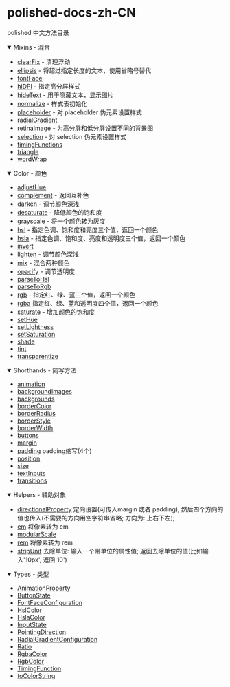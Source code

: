# polished-docs-zh-CN
polished 中文方法目录

<details open>
  <summary>Mixins - 混合</summary>
  <ul>
    <li>
      <a href="http://polished.js.org/docs/#clearfix">clearFix</a>
      <span> - 清理浮动 </span>
    </li>
    <li>
      <a href="http://polished.js.org/docs/#ellipsis">ellipsis</a>
      <span> - 将超过指定长度的文本，使用省略号替代 </span>
    </li>
    <li>
      <a href="http://polished.js.org/docs/#fontface">fontFace</a>
    </li>
    <li>
      <a href="http://polished.js.org/docs/#hidpi">hiDPI</a>
      <span> - 指定高分屏样式 </span>
    </li>
    <li>
      <a href="http://polished.js.org/docs/#hidetext">hideText</a>
      <span> - 用于隐藏文本，显示图片 </span>
    </li>
    <li>
      <a href="http://polished.js.org/docs/#normalize">normalize</a>
      <span> - 样式表初始化 </span>
    </li>
    <li>
      <a href="http://polished.js.org/docs/#placeholder">placeholder</a>
      <span> - 对 placeholder 伪元素设置样式 </span>
    </li>
    <li>
      <a href="http://polished.js.org/docs/#radialgradient">radialGradient</a>
    </li>
    <li>
      <a href="http://polished.js.org/docs/#retinaimage">retinaImage</a>
      <span> - 为高分屏和低分屏设置不同的背景图 </span>
    </li>
    <li>
      <a href="http://polished.js.org/docs/#selection">selection</a>
      <span> - 对 selection 伪元素设置样式 </span>
    </li>
    <li>
      <a href="http://polished.js.org/docs/#timingfunctions">timingFunctions</a>
    </li>
    <li>
      <a href="http://polished.js.org/docs/#triangle">triangle</a>
    </li>
    <li>
      <a href="http://polished.js.org/docs/#wordwrap">wordWrap</a>
    </li>
  </ul>
</details>
<details open>
  <summary>Color - 颜色</summary>
  <ul>
    <li><a href="http://polished.js.org/docs/#adjusthue">adjustHue</a></li>
    <li>
      <a href="http://polished.js.org/docs/#complement">complement</a>
      - 返回互补色
    </li>
    <li>
      <a href="http://polished.js.org/docs/#darken">darken</a>
      - 调节颜色深浅
    </li>
    <li>
      <a href="http://polished.js.org/docs/#desaturate">desaturate</a>
      - 降低颜色的饱和度
    </li>
    <li>
      <a href="http://polished.js.org/docs/#grayscale">grayscale</a>
      - 将一个颜色转为灰度
    </li>
    <li>
      <a href="http://polished.js.org/docs/#hsl">hsl</a>
      - 指定色调、饱和度和亮度三个值，返回一个颜色
    </li>
    <li>
      <a href="http://polished.js.org/docs/#hsla">hsla</a>
      - 指定色调、饱和度、亮度和透明度三个值，返回一个颜色
    </li>
    <li><a href="http://polished.js.org/docs/#invert">invert</a></li>
    <li>
      <a href="http://polished.js.org/docs/#lighten">lighten</a>
      - 调节颜色深浅
    </li>
    <li>
      <a href="http://polished.js.org/docs/#mix">mix</a>
      - 混合两种颜色
    </li>
    <li>
      <a href="http://polished.js.org/docs/#opacify">opacify</a>
      - 调节透明度
    </li>
    <li><a href="http://polished.js.org/docs/#parsetohsl">parseToHsl</a></li>
    <li><a href="http://polished.js.org/docs/#parsetorgb">parseToRgb</a></li>
    <li>
      <a href="http://polished.js.org/docs/#rgb">rgb</a>
      - 指定红、绿、蓝三个值，返回一个颜色
    </li>
    <li>
      <a href="http://polished.js.org/docs/#rgba">rgba</a>
      指定红、绿、蓝和透明度四个值，返回一个颜色
    </li>
    <li>
      <a href="http://polished.js.org/docs/#saturate">saturate</a>
      - 增加颜色的饱和度
    </li>
    <li><a href="http://polished.js.org/docs/#sethue">setHue</a></li>
    <li><a href="http://polished.js.org/docs/#setlightness">setLightness</a></li>
    <li><a href="http://polished.js.org/docs/#setsaturation">setSaturation</a></li>
    <li><a href="http://polished.js.org/docs/#shade">shade</a></li>
    <li><a href="http://polished.js.org/docs/#tint">tint</a></li>
    <li><a href="http://polished.js.org/docs/#transparentize">transparentize</a></li>
  </ul>
</details>
<details open>
  <summary>Shorthands - 简写方法</summary>
  <ul>
    <li><a href="http://polished.js.org/docs/#animation">animation</a></li>
    <li><a href="http://polished.js.org/docs/#backgroundimages">backgroundImages</a></li>
    <li><a href="http://polished.js.org/docs/#backgrounds">backgrounds</a></li>
    <li><a href="http://polished.js.org/docs/#bordercolor">borderColor</a></li>
    <li><a href="http://polished.js.org/docs/#borderradius">borderRadius</a></li>
    <li><a href="http://polished.js.org/docs/#borderstyle">borderStyle</a></li>
    <li><a href="http://polished.js.org/docs/#borderwidth">borderWidth</a></li>
    <li><a href="http://polished.js.org/docs/#buttons">buttons</a></li>
    <li><a href="http://polished.js.org/docs/#margin">margin</a></li>
    <li>
      <a href="http://polished.js.org/docs/#padding">padding</a>
      padding缩写(4个)
    </li>
    <li><a href="http://polished.js.org/docs/#position">position</a></li>
    <li><a href="http://polished.js.org/docs/#size">size</a></li>
    <li><a href="http://polished.js.org/docs/#textinputs">textInputs</a></li>
    <li><a href="http://polished.js.org/docs/#transitions">transitions</a></li>
  </ul>
</details>
<details open>
  <summary>Helpers - 辅助对象</summary>
  <ul>
    <li>
      <a href="http://polished.js.org/docs/#directionalproperty">directionalProperty</a>
      定向设置(可传入margin 或者 padding), 然后四个方向的值也传入(不需要的方向用空字符串省略; 方向为: 上右下左);
    </li>
    <li>
      <a href="http://polished.js.org/docs/#em">em</a>
      将像素转为 em
    </li>
    <li><a href="http://polished.js.org/docs/#modularscale">modularScale</a></li>
    <li>
      <a href="http://polished.js.org/docs/#rem">rem</a>
      将像素转为 rem
    </li>
    <li>
      <a href="http://polished.js.org/docs/#stripunit">stripUnit</a>
      去除单位: 输入一个带单位的属性值; 返回去除单位的值(比如输入'10px', 返回'10')
    </li>
  </ul>
</details>
<details open>
  <summary>Types - 类型</summary>
  <ul>
    <li><a href="http://polished.js.org/docs/#animationproperty">AnimationProperty</a></li>
    <li><a href="http://polished.js.org/docs/#buttonstate">ButtonState</a></li>
    <li><a href="http://polished.js.org/docs/#fontfaceconfiguration">FontFaceConfiguration</a></li>
    <li><a href="http://polished.js.org/docs/#hslcolor">HslColor</a></li>
    <li><a href="http://polished.js.org/docs/#hslacolor">HslaColor</a></li>
    <li><a href="http://polished.js.org/docs/#inputstate">InputState</a></li>
    <li><a href="http://polished.js.org/docs/#pointingdirection">PointingDirection</a></li>
    <li><a href="http://polished.js.org/docs/#radialgradientconfiguration">RadialGradientConfiguration</a></li>
    <li><a href="http://polished.js.org/docs/#ratio">Ratio</a></li>
    <li><a href="http://polished.js.org/docs/#rgbacolor">RgbaColor</a></li>
    <li><a href="http://polished.js.org/docs/#rgbcolor">RgbColor</a></li>
    <li><a href="http://polished.js.org/docs/#timingfunction">TimingFunction</a></li>
    <li><a href="http://polished.js.org/docs/#tocolorstring">toColorString</a></li>
  </ul>
</details>
